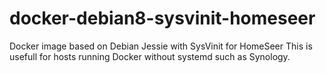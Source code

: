 # docker-debian8-sysvinit-homeseer
Docker image based on Debian Jessie with SysVinit for HomeSeer
This is usefull for hosts running Docker without systemd such as Synology. 
